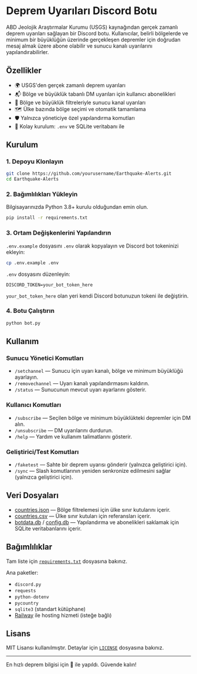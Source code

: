 # Deprem Uyarıları Discord Botu

ABD Jeolojik Araştırmalar Kurumu (USGS) kaynağından gerçek zamanlı deprem uyarıları sağlayan bir Discord botu. Kullanıcılar, belirli bölgelerde ve minimum bir büyüklüğün üzerinde gerçekleşen depremler için doğrudan mesaj almak üzere abone olabilir ve sunucu kanalı uyarılarını yapılandırabilirler.

## Özellikler

- 🌍 USGS'den gerçek zamanlı deprem uyarıları
- 📬 Bölge ve büyüklük tabanlı DM uyarıları için kullanıcı abonelikleri
- 🔔 Bölge ve büyüklük filtreleriyle sunucu kanal uyarıları
- 🗺️ Ülke bazında bölge seçimi ve otomatik tamamlama
- 🛡️ Yalnızca yöneticiye özel yapılandırma komutları
- 📝 Kolay kurulum: `.env` ve SQLite veritabanı ile

## Kurulum

### 1. Depoyu Klonlayın

```sh
git clone https://github.com/yourusername/Earthquake-Alerts.git
cd Earthquake-Alerts
```

### 2. Bağımlılıkları Yükleyin

Bilgisayarınızda Python 3.8+ kurulu olduğundan emin olun.

```sh
pip install -r requirements.txt
```

### 3. Ortam Değişkenlerini Yapılandırın

`.env.example` dosyasını `.env` olarak kopyalayın ve Discord bot tokeninizi ekleyin:

```sh
cp .env.example .env
```

`.env` dosyasını düzenleyin:

```env
DISCORD_TOKEN=your_bot_token_here
```

`your_bot_token_here` olan yeri kendi Discord botunuzun tokeni ile değiştirin.

### 4. Botu Çalıştırın

```sh
python bot.py
```

## Kullanım

### Sunucu Yönetici Komutları

- `/setchannel` — Sunucu için uyarı kanalı, bölge ve minimum büyüklüğü ayarlayın.
- `/removechannel` — Uyarı kanalı yapılandırmasını kaldırın.
- `/status` — Sunucunun mevcut uyarı ayarlarını gösterir.

### Kullanıcı Komutları

- `/subscribe` — Seçilen bölge ve minimum büyüklükteki depremler için DM alın.
- `/unsubscribe` — DM uyarılarını durdurun.
- `/help` — Yardım ve kullanım talimatlarını gösterir.

### Geliştirici/Test Komutları

- `/faketest` — Sahte bir deprem uyarısı gönderir (yalnızca geliştirici için).
- `/sync` — Slash komutlarının yeniden senkronize edilmesini sağlar (yalnızca geliştirici için).

## Veri Dosyaları

- [countries.json](countries.json) — Bölge filtrelemesi için ülke sınır kutularını içerir.
- [countries.csv](countries.csv) — Ülke sınır kutuları için referansları içerir.
- [botdata.db](botdata.db) / [config.db](config.db) — Yapılandırma ve abonelikleri saklamak için SQLite veritabanlarını içerir.

## Bağımlılıklar

Tam liste için [`requirements.txt`](requirements.txt) dosyasına bakınız.

Ana paketler:

- `discord.py`
- `requests`
- `python-dotenv`
- `pycountry`
- `sqlite3` (standart kütüphane)
- [Railway](https://railway.app/) ile hosting hizmeti (isteğe bağlı)

## Lisans

MIT Lisansı kullanılmıştır. Detaylar için [`LICENSE`](LICENSE) dosyasına bakınız.

---

En hızlı deprem bilgisi için 💙 ile yapıldı. Güvende kalın!
